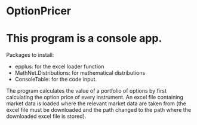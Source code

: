 # OptionPricer

# This program is a console app.

Packages to install:
- epplus: for the excel loader function
- MathNet.Distributions: for mathematical distributions
- ConsoleTable: for the code input.

The program calculates the value of a portfolio of options by first calculating the option price of every instrument.
An excel file containing market data is loaded where the relevant market data are taken from (the excel file must be downloaded and the path changed to the path where the downloaded excel file is stored).

